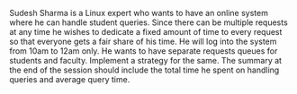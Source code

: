 Sudesh Sharma is a Linux expert who wants to have an online system where he can handle student queries. Since there can be multiple requests at any time he wishes to dedicate a fixed amount of time to every request so that everyone gets a fair share of his time. He will log into the system from 10am to 12am only.  He wants to have separate requests queues for students and faculty. Implement a strategy for the same. The summary at the end of the session should include the total time he spent on handling queries and average query time.

